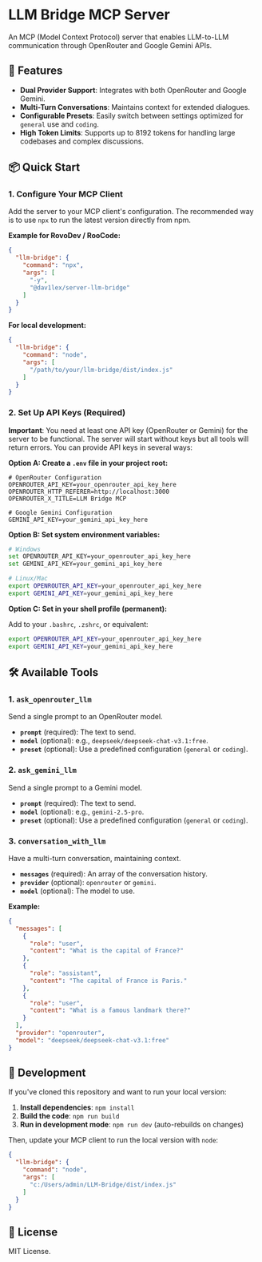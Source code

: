 # LLM Bridge MCP Server

An MCP (Model Context Protocol) server that enables LLM-to-LLM communication through OpenRouter and Google Gemini APIs.

## 🚀 Features

- **Dual Provider Support**: Integrates with both OpenRouter and Google Gemini.
- **Multi-Turn Conversations**: Maintains context for extended dialogues.
- **Configurable Presets**: Easily switch between settings optimized for `general` use and `coding`.
- **High Token Limits**: Supports up to 8192 tokens for handling large codebases and complex discussions.

## 📦 Quick Start

### 1. Configure Your MCP Client

Add the server to your MCP client's configuration. The recommended way is to use `npx` to run the latest version directly from npm.

**Example for RovoDev / RooCode:**

```json
{
  "llm-bridge": {
    "command": "npx",
    "args": [
      "-y",
      "@dav1lex/server-llm-bridge"
    ]
  }
}
```

**For local development:**

```json
{
  "llm-bridge": {
    "command": "node",
    "args": [
      "/path/to/your/llm-bridge/dist/index.js"
    ]
  }
}
```

### 2. Set Up API Keys (Required)

**Important**: You need at least one API key (OpenRouter or Gemini) for the server to be functional. The server will start without keys but all tools will return errors. You can provide API keys in several ways:

**Option A: Create a `.env` file in your project root:**

```env
# OpenRouter Configuration
OPENROUTER_API_KEY=your_openrouter_api_key_here
OPENROUTER_HTTP_REFERER=http://localhost:3000
OPENROUTER_X_TITLE=LLM Bridge MCP

# Google Gemini Configuration
GEMINI_API_KEY=your_gemini_api_key_here
```

**Option B: Set system environment variables:**

```bash
# Windows
set OPENROUTER_API_KEY=your_openrouter_api_key_here
set GEMINI_API_KEY=your_gemini_api_key_here

# Linux/Mac
export OPENROUTER_API_KEY=your_openrouter_api_key_here
export GEMINI_API_KEY=your_gemini_api_key_here
```

**Option C: Set in your shell profile (permanent):**

Add to your `.bashrc`, `.zshrc`, or equivalent:
```bash
export OPENROUTER_API_KEY=your_openrouter_api_key_here
export GEMINI_API_KEY=your_gemini_api_key_here
```
## 🛠️ Available Tools

### 1. `ask_openrouter_llm`

Send a single prompt to an OpenRouter model.

-   **`prompt`** (required): The text to send.
-   **`model`** (optional): e.g., `deepseek/deepseek-chat-v3.1:free`.
-   **`preset`** (optional): Use a predefined configuration (`general` or `coding`).

### 2. `ask_gemini_llm`

Send a single prompt to a Gemini model.

-   **`prompt`** (required): The text to send.
-   **`model`** (optional): e.g., `gemini-2.5-pro`.
-   **`preset`** (optional): Use a predefined configuration (`general` or `coding`).

### 3. `conversation_with_llm`

Have a multi-turn conversation, maintaining context.

-   **`messages`** (required): An array of the conversation history.
-   **`provider`** (optional): `openrouter` or `gemini`.
-   **`model`** (optional): The model to use.

**Example:**

```json
{
  "messages": [
    {
      "role": "user", 
      "content": "What is the capital of France?"
    },
    {
      "role": "assistant",
      "content": "The capital of France is Paris."
    },
    {
      "role": "user",
      "content": "What is a famous landmark there?"
    }
  ],
  "provider": "openrouter",
  "model": "deepseek/deepseek-chat-v3.1:free"
}
```

## 🔧 Development

If you've cloned this repository and want to run your local version:

1.  **Install dependencies**: `npm install`
2.  **Build the code**: `npm run build`
3.  **Run in development mode**: `npm run dev` (auto-rebuilds on changes)

Then, update your MCP client to run the local version with `node`:

```json
{
  "llm-bridge": {
    "command": "node",
    "args": [
      "c:/Users/admin/LLM-Bridge/dist/index.js"
    ]
  }
}
```

## 📄 License

MIT License.